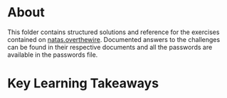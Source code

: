 # About
This folder contains structured solutions and reference for the exercises contained on [natas.overthewire](https://overthewire.org/wargames/natas/).
Documented answers to the challenges can be found in their respective documents and all the passwords are available in the passwords file.

# Key Learning Takeaways
